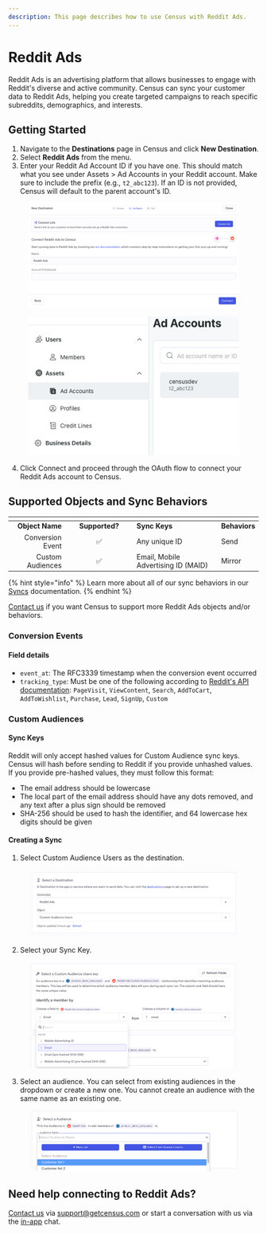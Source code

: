 ```yaml
---
description: This page describes how to use Census with Reddit Ads.
---
```


# Reddit Ads

Reddit Ads is an advertising platform that allows businesses to engage with Reddit's diverse and active community. Census can sync your customer data to Reddit Ads, helping you create targeted campaigns to reach specific subreddits, demographics, and interests.

## Getting Started

1. Navigate to the **Destinations** page in Census and click **New Destination**.
2. Select **Reddit Ads** from the menu.
3. Enter your Reddit Ad Account ID if you have one. This should match what you see under Assets > Ad Accounts in your Reddit account. Make sure to include the prefix (e.g., `t2_abc123`). If an ID is not provided, Census will default to the parent account's ID.&#x20;

<figure><img src="../../.gitbook/assets/image (60).png" alt=""><figcaption></figcaption></figure>

<figure><img src="../../.gitbook/assets/image (58).png" alt=""><figcaption></figcaption></figure>

4. Click Connect and proceed through the OAuth flow to connect your Reddit Ads account to Census.

## Supported Objects and Sync Behaviors <a href="#supported-objects-and-sync-behaviors" id="supported-objects-and-sync-behaviors"></a>

<table data-header-hidden><thead><tr><th align="right"></th><th width="123" align="center"></th><th></th><th></th></tr></thead><tbody><tr><td align="right"><strong>Object Name</strong></td><td align="center"><strong>Supported?</strong></td><td><strong>Sync Keys</strong></td><td><strong>Behaviors</strong></td></tr><tr><td align="right">Conversion Event</td><td align="center">✅</td><td>Any unique ID</td><td>Send</td></tr><tr><td align="right">Custom Audiences</td><td align="center">✅</td><td>Email, Mobile Advertising ID (MAID)</td><td>Mirror</td></tr></tbody></table>

{% hint style="info" %}
Learn more about all of our sync behaviors in our [Syncs](../../basics/core-concept/#sync-behaviors) documentation.
{% endhint %}

[Contact us](mailto:support@getcensus.com) if you want Census to support more Reddit Ads objects and/or behaviors.

### Conversion Events

#### Field details

* `event_at`: The RFC3339 timestamp when the conversion event occurred
* `tracking_type`: Must be one of the following according to [Reddit's API documentation](https://ads-api.reddit.com/docs/#tag/Conversions/paths/~1api~1v2.0~1conversions~1events~1{account_id}/post): `PageVisit`, `ViewContent`, `Search`, `AddToCart`, `AddToWishlist`, `Purchase`, `Lead`, `SignUp`, `Custom`

### Custom Audiences

#### Sync Keys

Reddit will only accept hashed values for Custom Audience sync keys. Census will hash before sending to Reddit if you provide unhashed values. If you provide pre-hashed values, they must follow this format:

* The email address should be lowercase
* The local part of the email address should have any dots removed, and any text after a plus sign should be removed
* SHA-256 should be used to hash the identifier, and 64 lowercase hex digits should be given

#### Creating a Sync

1. Select Custom Audience Users as the destination.

<figure><img src="../../.gitbook/assets/image (57).png" alt=""><figcaption></figcaption></figure>

2. Select your Sync Key.

<figure><img src="../../.gitbook/assets/image (1) (4).png" alt=""><figcaption></figcaption></figure>

3. Select an audience. You can select from existing audiences in the dropdown or create a new one. You cannot create an audience with the same name as an existing one.

<figure><img src="../../.gitbook/assets/image (2) (3).png" alt=""><figcaption></figcaption></figure>

## Need help connecting to Reddit Ads?

[Contact us](mailto:support@getcensus.com) via support@getcensus.com or start a conversation with us via the [in-app](https://app.getcensus.com) chat.
